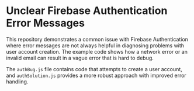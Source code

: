 # Unclear Firebase Authentication Error Messages

This repository demonstrates a common issue with Firebase Authentication where error messages are not always helpful in diagnosing problems with user account creation.  The example code shows how a network error or an invalid email can result in a vague error that is hard to debug.

The `authBug.js` file contains code that attempts to create a user account, and `authSolution.js` provides a more robust approach with improved error handling.